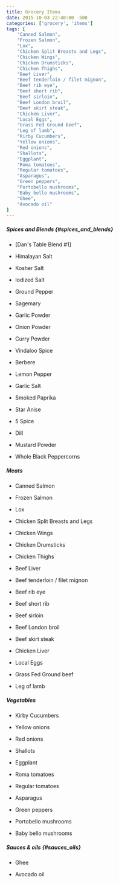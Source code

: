 ```yaml
---
title: Grocery Items
date: 2015-10-03 22:40:00 -500
categories: ['grocery', 'items']
tags: [
    "Canned Salmon",
    "Frozen Salmon",
    "Lox",
    "Chicken Split Breasts and Legs",
    "Chicken Wings",
    "Chicken Drumsticks",
    "Chicken Thighs",
    "Beef Liver",
    "Beef tenderloin / filet mignon",
    "Beef rib eye",
    "Beef short rib",
    "Beef sirloin",
    "Beef London broil",
    "Beef skirt steak",
    "Chicken Liver",
    "Local Eggs",
    "Grass Fed Ground beef",
    "Leg of lamb",
    "Kirby Cucumbers",
    "Yellow onions",
    "Red onions",
    "Shallots",
    "Eggplant",
    "Roma tomatoes",
    "Regular tomatoes",
    "Asparagus",
    "Green peppers",
    "Portobello mushrooms",
    "Baby bello mushrooms",
    "Ghee",
    "Avocado oil"
]
---
```


##### Spices and Blends {#spices_and_blends}



-   [Dan\'s Table Blend \#1]

-   Himalayan Salt

-   Kosher Salt

-   Iodized Salt

-   Ground Pepper

-   Sagemary

-   Garlic Powder

-   Onion Powder

-   Curry Powder

-   Vindaloo Spice

-   Berbere

-   Lemon Pepper

-   Garlic Salt

-   Smoked Paprika

-   Star Anise

-   5 Spice

-   Dill

-   Mustard Powder

-   Whole Black Peppercorns



##### Meats



-   Canned Salmon

-   Frozen Salmon

-   Lox

-   Chicken Split Breasts and Legs

-   Chicken Wings

-   Chicken Drumsticks

-   Chicken Thighs

-   Beef Liver

-   Beef tenderloin / filet mignon

-   Beef rib eye

-   Beef short rib

-   Beef sirloin

-   Beef London broil

-   Beef skirt steak

-   Chicken Liver

-   Local Eggs

-   Grass Fed Ground beef

-   Leg of lamb



##### Vegetables



-   Kirby Cucumbers

-   Yellow onions

-   Red onions

-   Shallots

-   Eggplant

-   Roma tomatoes

-   Regular tomatoes

-   Asparagus

-   Green peppers

-   Portobello mushrooms

-   Baby bello mushrooms



##### Sauces & oils {#sauces_oils}



-   Ghee

-   Avocado oil

